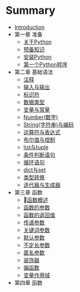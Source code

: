 # Summary

* [Introduction](README.md)
* 第一章 准备
    * [关于Python](ch1/abort-python.md)
    * [预备知识](ch1/pre-knowledge.md)
    * [安装Python](ch1/install.md)
    * [第一个Python程序](ch1/first-program.md)
* 第二章 基础语法
    * [注释](ch2/annotation.md)
    * [输入与输出](ch2/input-ouput.md)
    * [标识符](ch2/identifier.md)
    * [数据类型](ch2/data-types.md)
    * [变量与常量](ch2/variable-constant.md)
    * [Number(数字)](ch2/number.md)
    * [String(字符串)与编码](ch2/string-encoding.md)
    * [运算符与表达式](ch2/operational-expression.md)
    * [布尔值与控制](ch2/boolean-control.md)
    * [list与tuple](ch2/list-tuple.md)
    * [条件判断语句](ch2/judgment.md)
    * [循环语句](ch2/loop.md)
    * [dict与set](ch2/dict-set.md)
    * [类型转换](ch2/type-conversion.md)
    * [迭代器与生成器](ch2/iterator-generator.md)
* 第三章 函数
    * [函数概述](ch3/function.md)
    * [函数的参数](ch3/function-args.md)
    * [函数的返回值](ch3/function-returned.md)
    * [传递参数](ch3/pass-parameter.md)
    * [关键词参数](ch3/keyword-parameter.md)
    * [默认参数](ch3/default-parameter.md)
    * [不定长参数](ch3/random-length-parameter.md)
    * [匿名参数](ch3/anonymous-parameter.md)
    * [装饰器](ch3/decorator.md)
    * [偏函数](ch3/partial-function.md)
    * [变量作用域](ch3/partial-function.md)
* 第四章 函数
